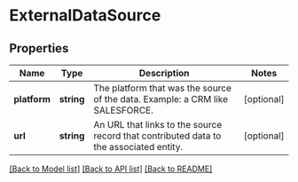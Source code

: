 # ExternalDataSource

## Properties
Name | Type | Description | Notes
------------ | ------------- | ------------- | -------------
**platform** | **string** | The platform that was the source of the data.  Example: a CRM like SALESFORCE. | [optional] 
**url** | **string** | An URL that links to the source record that contributed data to the associated entity. | [optional] 

[[Back to Model list]](../README.md#documentation-for-models) [[Back to API list]](../README.md#documentation-for-api-endpoints) [[Back to README]](../README.md)


